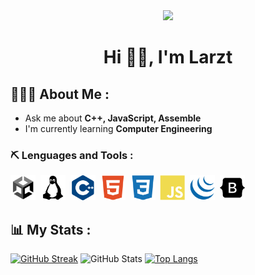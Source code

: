 <div id="header" align="center">
  <img src="https://media.giphy.com/media/iIqmM5tTjmpOB9mpbn/giphy.gif" width="200">
  <h1 align="center">Hi 👋🏽, I'm Larzt</h1>
</div>

## 👨🏽‍💻 About Me :
- Ask me about **C++, JavaScript, Assemble**
- I'm currently learning **Computer Engineering**

<div align="left">
  <h3>⛏ Lenguages and Tools :</h3>
  <div>
    <img src="https://github.com/devicons/devicon/blob/master/icons/unity/unity-original.svg" title="Unity"  alt="Unity" width="40" height="40">&nbsp;
    <img src="https://github.com/devicons/devicon/blob/master/icons/linux/linux-plain.svg" title="Linux" alt="Linux" width="40" height="40">&nbsp;
    <img src="https://github.com/devicons/devicon/blob/master/icons/cplusplus/cplusplus-plain.svg" title="C++" alt="C++" width="40" height="40">&nbsp;
    <img src="https://github.com/devicons/devicon/blob/master/icons/html5/html5-plain.svg" title="HTML5" alt="HTML5" width="40" height="40">&nbsp;
    <img src="https://github.com/devicons/devicon/blob/master/icons/css3/css3-plain.svg" title="CSS" alt="CSS" width="40" height="40">&nbsp;
    <img src="https://github.com/devicons/devicon/blob/master/icons/javascript/javascript-plain.svg" title="JS" alt="JS" width="40" height="40">&nbsp;
    <img src="https://github.com/devicons/devicon/blob/master/icons/jquery/jquery-plain.svg" title="JQuery" alt="JQuery" width="40" height="40">&nbsp;
    <img src="https://github.com/devicons/devicon/blob/master/icons/bootstrap/bootstrap-plain.svg" title="Bootstrap" alt="Bootstrap" width="40" height="40">&nbsp;
  </div>
</div>

## 📊 My Stats :
[![GitHub Streak](https://streak-stats.demolab.com?user=Larzt&theme=dark&hide_border=true&border_radius=25&locale=es&date_format=j%20M%5B%20Y%5D&mode=weekly)](https://git.io/streak-stats)
![GitHub Stats](https://github-readme-stats.vercel.app/api?username=lazrt&hide=contribs,prs)
[![Top Langs](https://github-readme-stats.vercel.app/api/top-langs/?username=larzt)](https://github.com/larzt/github-readme-stats)
